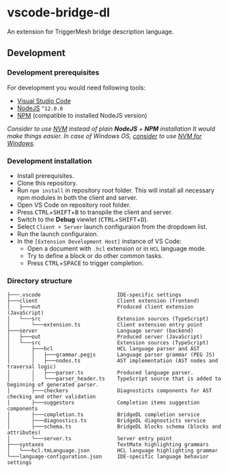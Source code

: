 # vscode-bridge-dl

An extension for TriggerMesh bridge description language.

## Development
### Development prerequisites

For development you would need following tools:
- [Visual Studio Code](https://code.visualstudio.com/)
- [NodeJS](https://nodejs.org/en/) `^12.0.0`
- [NPM](https://www.npmjs.com/package/npm) (compatible to installed NodeJS version)

_Consider to use [NVM](https://github.com/nvm-sh/nvm) instead of plain **NodeJS** + **NPM** installation It would make things easier. In case of Windows OS, [consider](https://docs.microsoft.com/en-us/windows/dev-environment/javascript/nodejs-on-windows) to use [NVM for Windows](https://github.com/coreybutler/nvm-windows)._

### Development installation

- Install prerequisites.
- Clone this repository.
- Run `npm install` in repository root folder. This will install all necessary npm modules in both the client and server.
- Open VS Code on repository root folder.
- Press <kbd>CTRL</kbd>+<kbd>SHIFT</kbd>+<kbd>B</kbd> to transpile the client and server.
- Switch to the **Debug** viewlet (<kbd>CTRL</kbd>+<kbd>SHIFT</kbd>+<kbd>D</kbd>).
- Select `Client + Server` launch configuraion from the dropdown list.
- Run the launch configuraion.
- In the `[Extension Development Host]` instance of VS Code:
  - Open a document with `.hcl` extension or in `HCL` language mode.
  - Try to define a block or do other common tasks.
  - Press <kbd>CTRL</kbd>+<kbd>SPACE</kbd> to trigger completion.

### Directory structure

```text
├───.vscode                         IDE-specific settings
├───client                          Client extension (frontend)
│   ├───out                         Produced client extension (JavaScript)
│   └───src                         Extension sources (TypeScript)
│       └───extension.ts            Client extension entry point
├───server                          Language server (backend)
│   ├───out                         Produced server (JavaScript)
│   └───src                         Extension sources (TypeScript)
│       ├───hcl                     HCL language parser and AST
│       │   ├───grammar.pegjs       Language parser grammar (PEG JS)
│       │   ├───nodes.ts            AST implementation (AST nodes and traversal logic)
│       │   ├───parser.ts           Produced language parser.
│       │   └───parser_header.ts    TypeScript source that is added to beginning of generated parser.
│       ├───checkers                Diagnosticts components for AST checking and other validation
│       ├───suggestors              Completion items suggestion components
│       ├───completion.ts           BridgeDL completion service
│       ├───diagnostics.ts          BridgeDL diagnosticts service
│       ├───schema.ts               BridgeDL blocks schema (blocks and attributes)
│       └───server.ts               Server entry point
├───syntaxes                        TextMate highlighting grammars
│   └───hcl.tmLanguage.json         HCL language highlighting grammar
└───language-configuration.json     IDE-specific language behavior settings
```
